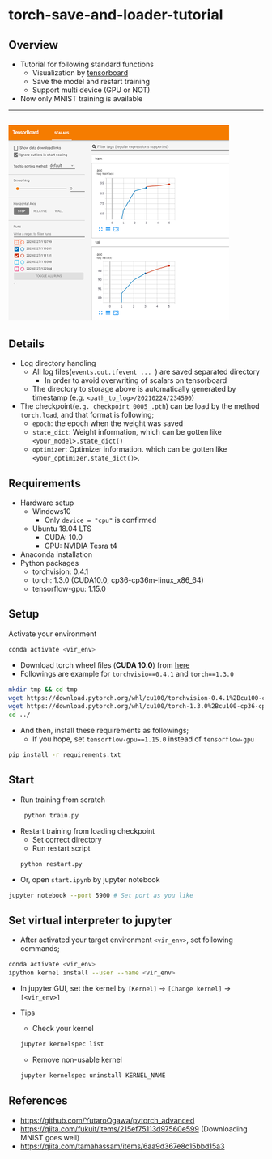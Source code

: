 # torch-save-and-loader-tutorial
## Overview
- Tutorial for following standard functions
    - Visualization by [tensorboard](https://www.tensorflow.org/tensorboard?hl=ja)
    - Save the model and restart training 
    - Support multi device (GPU or NOT)
- Now only MNIST training is available

---
![Visuzlization of training suspension and restart](/readme-doc/tensorboard_img_50p.png)
---

## Details
- Log directory handling
    - All log files(`events.out.tfevent ... `) are saved separated directory
        - In order to avoid overwriting of scalars on tensorboard
    - The directory to storage above is automatically generated by timestamp (e.g. `<path_to_log>/20210224/234590`)
- The checkpoint(`e.g. checkpoint_0005_.pth`) can be load by the method `torch.load`, and that format is following;
    - `epoch`: the epoch when the weight was saved
    - `state_dict`: Weight information, which can be gotten like `<your_model>.state_dict()`
    - `optimizer`: Optimizer information. which can be gotten like `<your_optimizer.state_dict()>`.

## Requirements
- Hardware setup
    - Windows10
        - Only `device = "cpu"` is confirmed 
    - Ubuntu 18.04 LTS
        - CUDA: 10.0
        - GPU: NVIDIA Tesra t4
- Anaconda installation
- Python packages
    - torchvision: 0.4.1
    - torch: 1.3.0 (CUDA10.0, cp36-cp36m-linux_x86_64)
    - tensorflow-gpu: 1.15.0
    
## Setup
Activate your environment
```bash
conda activate <vir_env>
```
- Download torch wheel files (**CUDA 10.0**) from [here](https://download.pytorch.org/whl/cu100/torch_stable.html)
- Followings are example for `torchvisio==0.4.1` and `torch==1.3.0`
```bash
mkdir tmp && cd tmp
wget https://download.pytorch.org/whl/cu100/torchvision-0.4.1%2Bcu100-cp36-cp36m-linux_x86_64.whl
wget https://download.pytorch.org/whl/cu100/torch-1.3.0%2Bcu100-cp36-cp36m-linux_x86_64.whl
cd ../
```
- And then, install these requirements as followings;
    - If you hope, set `tensorflow-gpu==1.15.0` instead of  `tensorflow-gpu`
```bash
pip install -r requirements.txt
```
## Start
- Run training from scratch
    ```bash
     python train.py
    ```
- Restart training from loading checkpoint
    - Set correct directory
    - Run restart script
    ```bash
    python restart.py
    ```
- Or, open `start.ipynb` by jupyter notebook
```bash
jupyter notebook --port 5900 # Set port as you like
```

## Set virtual interpreter to jupyter
- After activated your target environment `<vir_env>`, set following commands;
```bash
conda activate <vir_env>
ipython kernel install --user --name <vir_env>
```
- In jupyter GUI, set the kernel by `[Kernel]` -> `[Change kernel]` -> `[<vir_env>]`

- Tips
    - Check your kernel
    ```bash
    jupyter kernelspec list
    ```
    - Remove non-usable kernel
    ```bash
    jupyter kernelspec uninstall KERNEL_NAME
    ```

## References
- https://github.com/YutaroOgawa/pytorch_advanced
- https://qiita.com/fukuit/items/215ef75113d97560e599 (Downloading MNIST goes well)
- https://qiita.com/tamahassam/items/6aa9d367e8c15bbd15a3